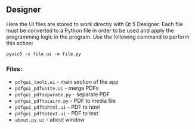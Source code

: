 ## Designer

Here the UI files are stored to work directly with Qt 5 Designer. Each file must be converted to a Python file in order to be used and apply the programming logic in the program. Use the following command to perform this action:

    pyuic5 -x file.ui -o file.py

### Files: 

- `pdfgui_tools.ui` - main section of the app
- `pdfgui_pdfunite.ui` - merge PDFs
- `pdfgui_pdfseparate.py` - separate PDF
- `pdfgui_pdftocairo.py` - PDF to media file
- `pdfgui_pdftohtml.ui` - PDF to html
- `pdfgui_pdftotext.ui` - PDF to text
- `about.py.ui` - about window